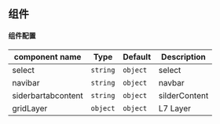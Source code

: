 ## 组件

#### 组件配置

| component name     | Type     | Default  | Description   |
| ------------------ | -------- | -------- | ------------- |
| select             | `string` | `object` | select        |
| navibar            | `string` | `object` | navbar        |
| siderbartabcontent | `string` | `object` | silderContent |
| gridLayer          | `object` | `object` | L7 Layer      |
